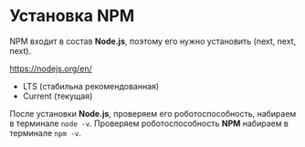 # Установка NPM
NPM входит в состав **Node.js**, поэтому его нужно установить (next, next, next).

https://nodejs.org/en/
- LTS (стабильна рекомендованная)
- Current (текущая)

После установки **Node.js**, проверяем его роботоспособность, набираем в терминале `node -v`. Проверяем роботоспособность **NPM** набираем в терминале `npm -v`.
